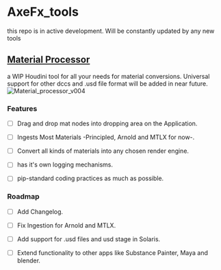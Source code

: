 # AxeFx_tools
this repo is in active development. Will be constantly updated by any new tools





## [Material Processor](scripts/python/Material_Processor)
a WIP Houdini tool for all your needs for material conversions. Universal support for other dccs and .usd file format will be added in near future.\
![Material_processor_v004](https://github.com/Ahmed-Hindy/AxeFx_tools/assets/23151881/0a330312-8809-44bf-b6a9-35e233c57eda)

### Features
- [ ] Drag and drop mat nodes into dropping area on the Application.
- [ ] Ingests Most Materials -Principled, Arnold and MTLX for now-.
- [ ] Convert all kinds of materials into any chosen render engine.
- [ ] has it's own logging mechanisms.
- [ ] pip-standard coding practices as much as possible.


### Roadmap
- [ ] Add Changelog.
- [ ] Fix Ingestion for Arnold and MTLX.
- [ ] Add support for .usd files and usd stage in Solaris.
- [ ] Extend functionality to other apps like Substance Painter, Maya and blender.


